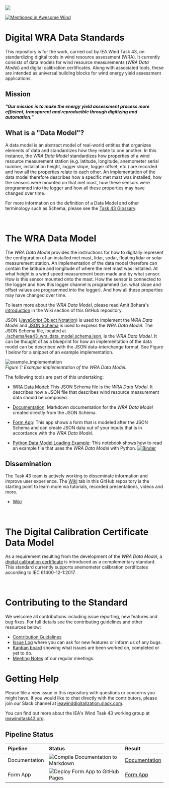 
<img src="/images/Task 43_Bkg-3.png">

[![Mentioned in Awesome Wind](https://awesome.re/mentioned-badge.svg)](https://github.com/IEA-Task-43/awesome-wind)

# Digital WRA Data Standards

This repository is for the work, carried out by IEA Wind Task 43, on standardizing digital tools in wind resource 
assessment (WRA). It currently consists of data models for wind resource measurements (_WRA Data Model_) and 
digital calibration certificates. Along with associated tools, these are intended as universal building blocks for 
wind energy yield assessment applications.

## Mission
_**"Our mission is to make the energy yield assessment process more efficient, transparent and reproducible 
through digitizing and automation."**_

## What is a "Data Model"?
A data model is an abstract model of real-world entities that organizes elements of data and standardizes how they 
relate to one another. In this instance, the _WRA Data Model_ standardizes how properties of a wind resource measurement station (e.g. 
latitude, longitude, anemometer serial number, installation height, logger slope, logger offset, etc.) are recorded and 
how all the properties relate to each other. An implementation of the data model therefore describes how a specific met mast was 
installed, how the sensors were mounted on that met mast, how these sensors were programmed into the logger and how 
all these properties may have changed over time.

For more information on the definition of a Data Model and other terminology such as Schema, please see the 
[Task 43 Glossary](https://iea-task-43.gitbook.io/iea-task-43-glossary/terms/data-model).

<br>

# The WRA Data Model

The _WRA Data Model_ provides the instructions for how to digitally represent the configuration of an installed met mast, lidar, sodar, 
floating lidar or solar measurement station. An implementation of the data model therefore can contain the latitude and 
longitude of where the met mast was installed. At what height is a wind speed measurement been made and by what 
sensor. How is this sensor mounted onto the mast. How the sensor is connected to the logger and how this logger channel
is programmed (i.e. what slope and offset values are programmed into the logger). And how all these properties 
may have changed over time.

To learn more about the _WRA Data Model_, please read Amit Bohara's 
[introduction](https://github.com/IEA-Task-43/digital_wra_data_standard/wiki/Task-43-WRA-Data-Model---An-introduction)
in the Wiki section of this GitHub repository.

JSON ([JavaScript Object Notation](https://www.json.org/)) is used to implement the _WRA Data Model_ and 
[JSON Schema](https://json-schema.org/) is used to express the _WRA Data Model_. The JSON Schema file, located at 
[./schema/iea43_wra_data_model.schema.json](./schema/iea43_wra_data_model.schema.json), is the 
_WRA Data Model_. It can be thought of as a blueprint for how an implementation of the data model can be described with 
the JSON data-interchange format. See Figure 1 below for a snippet of an example implementation.

![example_implementation](https://user-images.githubusercontent.com/25622575/211047742-e83ee47b-d756-4e5e-a48f-cfb3d2fa00c6.png)
<br>
_Figure 1: Example implementation of the WRA Data Model._

The following tools are part of this undertaking:

- [WRA Data Model](./schema/iea43_wra_data_model.schema.json): This JSON Schema file is the _WRA Data Model_. It describes 
  how a JSON file that describes wind resource measurement data should be composed.

- [Documentation](./docs/README.md): Markdown documentation for the _WRA Data Model_ created directly from the JSON Schema.

- [Form App](https://iea-task-43.github.io/digital_wra_data_standard/): This app shows a form that is modeled after the 
  JSON Schema and can create JSON data out of your inputs that is in accordance with the _WRA Data Model_.

- [Python Data Model Loading Example](./tools/load_demo_schema.ipynb): This notebook shows how to read an example file that 
  uses the _WRA Data Model_ with Python. [![Binder](https://mybinder.org/badge_logo.svg)](https://mybinder.org/v2/gh/IEA-Task-43/digital_wra_data_standard/master?filepath=.%2Ftools%2Fload_demo_schema.ipynb)

## Dissemination
The Task 43 team is actively working to disseminate information and improve user experience. 
The [Wiki](https://github.com/IEA-Task-43/digital_wra_data_standard/wiki) tab in this GitHub repository is the starting 
point to learn more via tutorials, recorded presentations, videos and more.

- [Wiki](https://github.com/IEA-Task-43/digital_wra_data_standard/wiki)

<br>

# The Digital Calibration Certificate Data Model

As a requirement resulting from the development of the _WRA Data Model_, a 
[digital calibration certificate](./digital_calibration_certificate) is introduced as a complementary standard. This 
standard currently supports anemometer calibration certificates according to IEC 61400-12-1:2017. 

<br>

# Contributing to the Standard
We welcome all contributions including issue reporting, new features and bug fixes.   For full details see the contributing 
guidelines and other resources below:

- [Contribution Guidelines](./contributing.md)
- [Issue Log](https://github.com/IEA-Task-43/digital_wra_data_standard/issues) where you can ask for new features or inform us of any bugs.
- [Kanban board](https://github.com/IEA-Task-43/digital_wra_data_standard/projects/1) showing what issues are been worked on, completed or yet to do.
- [Meeting Notes](https://github.com/IEA-Task-43/digital_wra_data_standard/discussions/129#discussion-3748501) of our regular meetings.

# Getting Help

Please file a new issue in this repository with questions or concerns you might have. If you would like to chat directly with the contributors, please join our Slack channel at [ieawinddigitalization.slack.com](https://ieawinddigitalization.slack.com/).

You can find out more about the IEA's Wind Task 43 working group at [ieawindtask43.org](https://www.ieawindtask43.org/work-package-4-digital-wra).


## Pipeline Status
| Pipeline | Status | Result |
|:---------|:-------|:-------|
| Documentation | ![Compile Documentation to Markdown](https://github.com/IEA-Task-43/digital_wra_data_standard/workflows/Compile%20Documentation%20to%20Markdown/badge.svg) | [Documentation](./docs/README.md) |
| Form App | ![Deploy Form App to GitHub Pages](https://github.com/IEA-Task-43/digital_wra_data_standard/workflows/Deploy%20Form%20App%20to%20GitHub%20Pages/badge.svg) | [Form App](https://iea-task-43.github.io/digital_wra_data_standard/) |

